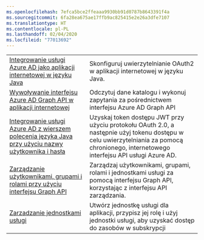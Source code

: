 ```yaml
---
ms.openlocfilehash: 7efca5bce2ffeaaa9930bb91d0787b8643391f4a
ms.sourcegitcommit: 6fa28ea675ae17ffb9ac825415e2e26a3dfe7107
ms.translationtype: HT
ms.contentlocale: pl-PL
ms.lasthandoff: 02/04/2020
ms.locfileid: "77013692"
---
```

|  |  |
|---------|---------|
| [Integrowanie usługi Azure AD jako aplikacji internetowej w języku Java][1] | Skonfiguruj uwierzytelnianie OAuth2 w aplikacji internetowej w języku Java.
| [Wywoływanie interfejsu Azure AD Graph API w aplikacji internetowej][2] | Odczytuj dane katalogu i wykonuj zapytania za pośrednictwem interfejsu Azure AD Graph API |
| [Integrowanie usługi Azure AD z wierszem polecenia języka Java przy użyciu nazwy użytkownika i hasła][3] | Uzyskaj token dostępu JWT przy użyciu protokołu OAuth 2.0, a następnie użyj tokenu dostępu w celu uwierzytelniania za pomocą chronionego, internetowego interfejsu API usługi Azure AD. |
| [Zarządzanie użytkownikami, grupami i rolami przy użyciu interfejsu Graph API][4] | Zarządzaj użytkownikami, grupami, rolami i jednostkami usługi za pomocą interfejsu Graph API, korzystając z interfejsu API zarządzania. 
| [Zarzadzanie jednostkami usługi][5] | Utwórz jednostkę usługi dla aplikacji, przypisz jej rolę i użyj jednostki usługi, aby uzyskać dostęp do zasobów w subskrypcji | 

[1]: https://azure.microsoft.com/resources/samples/active-directory-java-webapp-openidconnect/
[2]: https://github.com/Azure-Samples/active-directory-java-graphapi-web/
[3]: https://azure.microsoft.com/resources/samples/active-directory-java-native-headless/
[4]: https://github.com/Azure-Samples/aad-java-manage-users-groups-and-roles/
[5]: https://github.com/Azure-Samples/aad-java-manage-service-principals/